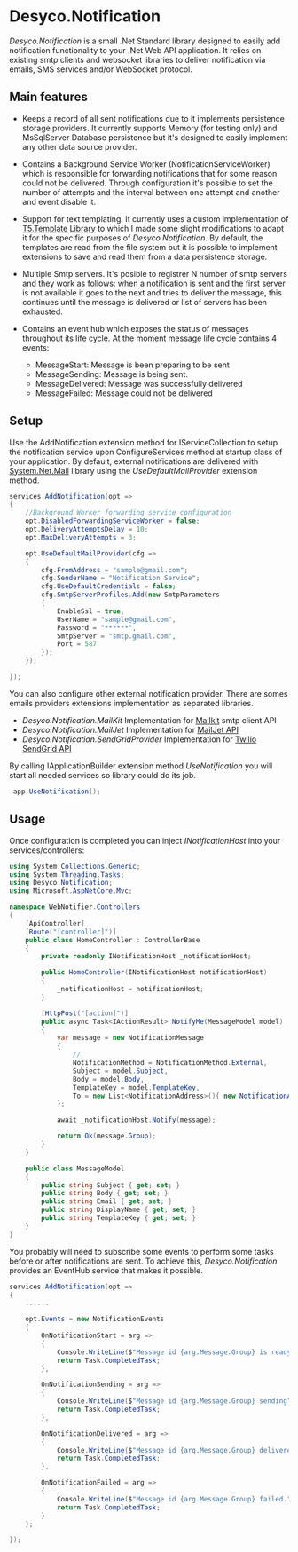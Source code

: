 # Desyco.Notification

 *Desyco.Notification* is a small .Net Standard library designed to easily add notification functionality to your .Net Web API application. It relies on existing smtp clients and websocket libraries to deliver notification via emails, SMS services and/or WebSocket protocol.
 

## Main features
* Keeps a record of all sent notifications due to it implements persistence storage providers. It currently supports Memory (for testing only) and MsSqlServer Database persistence but it's designed to easily implement any other data source provider.

* Contains a Background Service Worker (NotificationServiceWorker) which is responsible for forwarding notifications that for some reason could not be delivered. Through configuration it's possible to set the number of attempts and the interval between one attempt and another and event disable it.

* Support for text templating. It currently uses a custom implementation of [T5.Template Library](https://github.com/atifaziz/t5) to which I made some slight modifications to adapt it for the specific purposes of *Desyco.Notification*. By default, the templates are read from the file system but it is possible to implement extensions to save and read them from a data persistence storage.


* Multiple Smtp servers. It's posible to registrer N number of smtp servers and they work as follows: when a notification is sent and the first server is not available it goes to the next and tries to deliver the message, this continues until the message is delivered or list of servers has been exhausted.

* Contains an event hub which exposes the status of messages throughout its life cycle. At the moment message life cycle contains 4 events:

    * MessageStart: Message is been preparing to be sent
    * MessageSending: Message is being sent.
    * MessageDelivered: Message was successfully delivered
    * MessageFailed: Message could not be delivered

## Setup
Use the AddNotification extension method for IServiceCollection to setup the notification service upon ConfigureServices method at startup class of your application. By default, external notifications are delivered with [System.Net.Mail](https://docs.microsoft.com/en-us/dotnet/api/system.net.mail) library using the *UseDefaultMailProvider* extension method.

```c#
services.AddNotification(opt =>
{
    //Background Worker forwarding service configuration
    opt.DisabledForwardingServiceWorker = false;
    opt.DeliveryAttemptsDelay = 10;
    opt.MaxDeliveryAttempts = 3;    

    opt.UseDefaultMailProvider(cfg =>
    {
        cfg.FromAddress = "sample@gmail.com";
        cfg.SenderName = "Notification Service";
        cfg.UseDefaultCredentials = false;
        cfg.SmtpServerProfiles.Add(new SmtpParameters
        {
            EnableSsl = true,
            UserName = "sample@gmail.com",
            Password = "******",
            SmtpServer = "smtp.gmail.com",
            Port = 587
        });
    });

});
```

You can also configure other external notification provider. There are somes emails providers extensions implementation as separated libraries.

- *Desyco.Notification.MailKit* Implementation for [Mailkit](https://es.mailjet.com) smtp client API
- *Desyco.Notification.MailJet* Implementation for [MailJet API](https://es.mailjet.com)
- *Desyco.Notification.SendGridProvider* Implementation for [Twilio SendGrid API](https://sendgrid.com/)


By calling IApplicationBuilder extension method *UseNotification* you will start all needed services so library could do its job.

```C#
 app.UseNotification();
```
## Usage
Once configuration is completed you can inject *INotificationHost* into your services/controllers:

```c#
using System.Collections.Generic;
using System.Threading.Tasks;
using Desyco.Notification;
using Microsoft.AspNetCore.Mvc;

namespace WebNotifier.Controllers
{
    [ApiController]
    [Route("[controller]")]
    public class HomeController : ControllerBase
    {
        private readonly INotificationHost _notificationHost;

        public HomeController(INotificationHost notificationHost)
        {
            _notificationHost = notificationHost;
        }

        [HttpPost("[action]")]
        public async Task<IActionResult> NotifyMe(MessageModel model)
        {
            var message = new NotificationMessage
            {
                //
                NotificationMethod = NotificationMethod.External,
                Subject = model.Subject,
                Body = model.Body,
                TemplateKey = model.TemplateKey,
                To = new List<NotificationAddress>(){ new NotificationAddress(model.Email, model.DisplayName) }
            };

            await _notificationHost.Notify(message);

            return Ok(message.Group);
        }
    }

    public class MessageModel
    {
        public string Subject { get; set; }
        public string Body { get; set; }
        public string Email { get; set; }
        public string DisplayName { get; set; }
        public string TemplateKey { get; set; } 
    }
}
```
You probably will need to subscribe some events to perform some tasks before or after notifications are sent. To achieve this, *Desyco.Notification* provides an EventHub service that makes it possible.

```c#
services.AddNotification(opt =>
{
    ......

    opt.Events = new NotificationEvents
    {
        OnNotificationStart = arg =>
        {
            Console.WriteLine($"Message id {arg.Message.Group} is ready to be sent");
            return Task.CompletedTask;
        },

        OnNotificationSending = arg =>
        {
            Console.WriteLine($"Message id {arg.Message.Group} sending");
            return Task.CompletedTask;
        },

        OnNotificationDelivered = arg =>
        {
            Console.WriteLine($"Message id {arg.Message.Group} delivered.");
            return Task.CompletedTask;
        },

        OnNotificationFailed = arg =>
        {
            Console.WriteLine($"Message id {arg.Message.Group} failed.");
            return Task.CompletedTask;
        }
    };    

});
```
